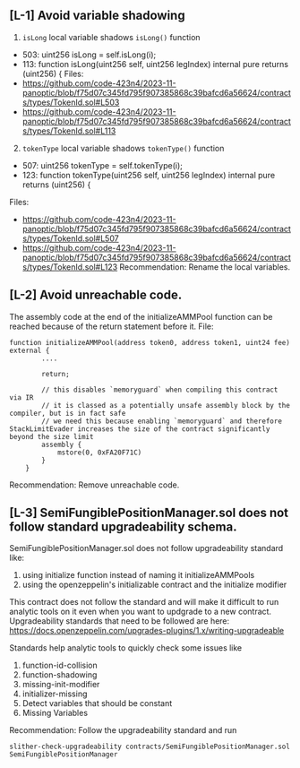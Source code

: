 ## [L-1] Avoid variable shadowing

1. `isLong` local variable shadows `isLong()` function 
- 503:  uint256 isLong = self.isLong(i);
- 113: function isLong(uint256 self, uint256 legIndex) internal pure returns (uint256) {
Files: 
- https://github.com/code-423n4/2023-11-panoptic/blob/f75d07c345fd795f907385868c39bafcd6a56624/contracts/types/TokenId.sol#L503
- https://github.com/code-423n4/2023-11-panoptic/blob/f75d07c345fd795f907385868c39bafcd6a56624/contracts/types/TokenId.sol#L113

2. `tokenType` local variable shadows `tokenType()` function
- 507: uint256 tokenType = self.tokenType(i);
- 123: function tokenType(uint256 self, uint256 legIndex) internal pure returns (uint256) {

Files: 
- https://github.com/code-423n4/2023-11-panoptic/blob/f75d07c345fd795f907385868c39bafcd6a56624/contracts/types/TokenId.sol#L507
- https://github.com/code-423n4/2023-11-panoptic/blob/f75d07c345fd795f907385868c39bafcd6a56624/contracts/types/TokenId.sol#L123
Recommendation: Rename the local variables.

## [L-2] Avoid unreachable code.
The assembly code at the end of the initializeAMMPool function can be reached because of the return statement before it.
File: 

```
function initializeAMMPool(address token0, address token1, uint24 fee) external {
        ....

        return;

        // this disables `memoryguard` when compiling this contract via IR
        // it is classed as a potentially unsafe assembly block by the compiler, but is in fact safe
        // we need this because enabling `memoryguard` and therefore StackLimitEvader increases the size of the contract significantly beyond the size limit
        assembly {
            mstore(0, 0xFA20F71C)
        }
    }
```
Recommendation: Remove unreachable code.

## [L-3] SemiFungiblePositionManager.sol does not follow standard upgradeability schema.
SemiFungiblePositionManager.sol does not follow upgradeability standard like:
1. using initialize function instead of naming it initializeAMMPools
2. using the openzeppelin's initializable contract and the initialize modifier

This contract does not follow the standard and will make it difficult to run analytic tools on it even when you want to updgrade to a new contract. 
Upgradeability standards that need to be followed are here: https://docs.openzeppelin.com/upgrades-plugins/1.x/writing-upgradeable

Standards help analytic tools to quickly check some issues like 
1. function-id-collision
2. function-shadowing
3. missing-init-modifier
4. initializer-missing
5. Detect variables that should be constant
6. Missing Variables

Recommendation: Follow the upgradeability standard and run 
```
slither-check-upgradeability contracts/SemiFungiblePositionManager.sol SemiFungiblePositionManager
```



